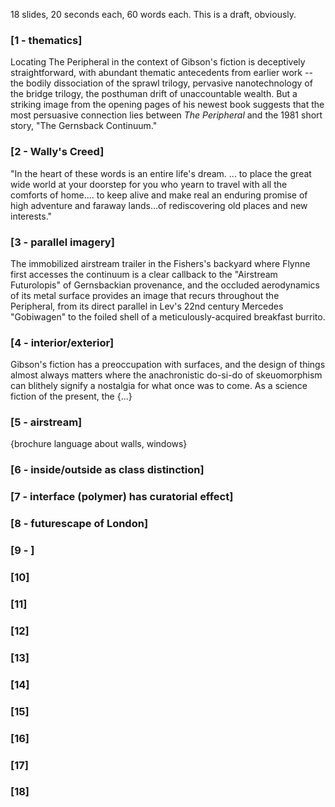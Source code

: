18 slides, 20 seconds each, 60 words each. This is a draft, obviously.

### [1 - thematics] 

Locating The Peripheral in the context of Gibson's fiction is deceptively straightforward, with abundant thematic antecedents from earlier work -- the bodily dissociation of the sprawl trilogy, pervasive nanotechnology of the bridge trilogy, the posthuman drift of unaccountable wealth. But a striking image from the opening pages of his newest book suggests that the most persuasive connection lies between *The Peripheral* and the 1981 short story, "The Gernsback Continuum."

### [2 - Wally's Creed] 

"In the heart of these words is an entire life's dream. ... to place the great wide world at your doorstep for you who yearn to travel with all the comforts of home.... to keep alive and make real an enduring promise of high adventure and faraway lands...of rediscovering old places and new interests."


### [3 - parallel imagery] 

The immobilized airstream trailer in the Fishers's backyard where Flynne first accesses the continuum is a clear callback to the "Airstream Futurolopis" of Gernsbackian provenance, and the occluded aerodynamics of its metal surface provides an image that recurs throughout the Peripheral, from its direct parallel in Lev's 22nd century Mercedes "Gobiwagen" to the foiled shell of a meticulously-acquired breakfast burrito.

### [4 - interior/exterior]

Gibson's fiction has a preoccupation with surfaces, and the design of things almost always matters where the anachronistic do-si-do of skeuomorphism can blithely signify a nostalgia for what once was to come. As a science fiction of the present, the {...}

### [5 - airstream]

{brochure language about walls, windows}

### [6 - inside/outside as class distinction]

### [7 - interface (polymer) has curatorial effect]

### [8 - futurescape of London]

### [9 - ]

### [10]

### [11]

### [12]

### [13]

### [14]

### [15]

### [16]

### [17]

### [18]


